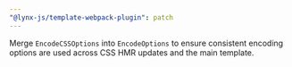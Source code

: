 ```yaml
---
"@lynx-js/template-webpack-plugin": patch
---
```


Merge `EncodeCSSOptions` into `EncodeOptions` to ensure consistent encoding options are used across CSS HMR updates and the main template.

